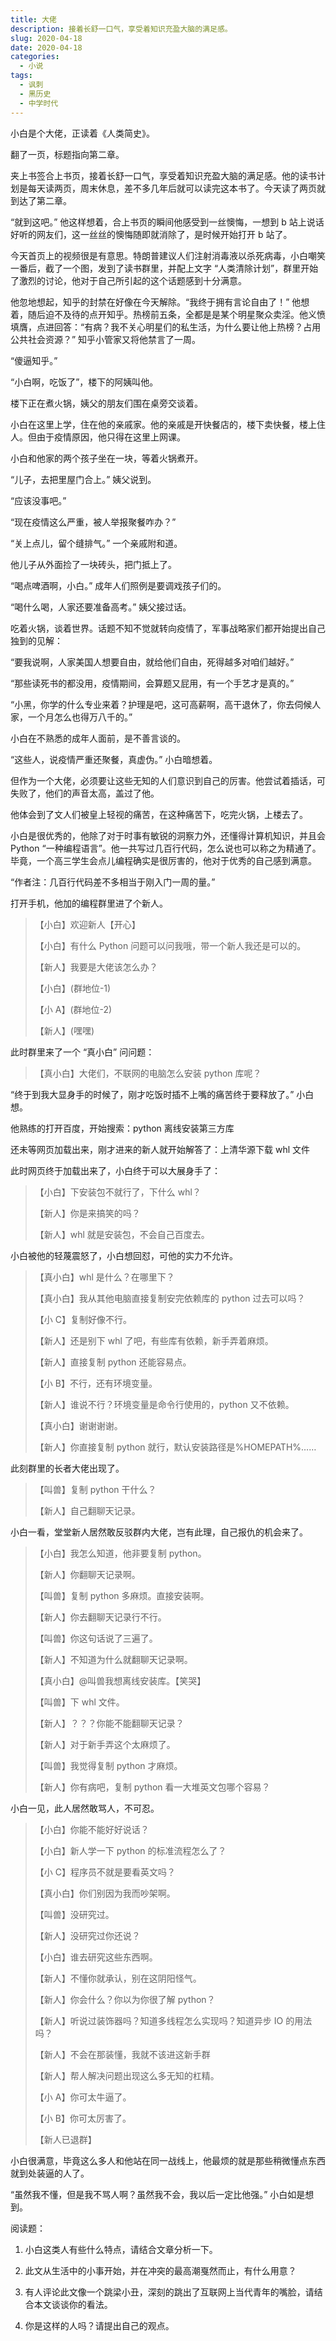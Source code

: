 ```yaml
---
title: 大佬
description: 接着长舒一口气，享受着知识充盈大脑的满足感。
slug: 2020-04-18
date: 2020-04-18
categories:
  - 小说
tags:
  - 讽刺
  - 黑历史
  - 中学时代
---
```


小白是个大佬，正读着《人类简史》。

翻了一页，标题指向第二章。

夹上书签合上书页，接着长舒一口气，享受着知识充盈大脑的满足感。他的读书计划是每天读两页，周末休息，差不多几年后就可以读完这本书了。今天读了两页就到达了第二章。

“就到这吧。” 他这样想着，合上书页的瞬间他感受到一丝懊悔，一想到 b 站上说话好听的网友们，这一丝丝的懊悔随即就消除了，是时候开始打开 b 站了。

今天首页上的视频很是有意思。特朗普建议人们注射消毒液以杀死病毒，小白嘲笑一番后，截了一个图，发到了读书群里，并配上文字 “人类清除计划”，群里开始了激烈的讨论，他对于自己所引起的这个话题感到十分满意。

他忽地想起，知乎的封禁在好像在今天解除。“我终于拥有言论自由了！” 他想着，随后迫不及待的点开知乎。热榜前五条，全都是是某个明星聚众卖淫。他义愤填膺，点进回答：“有病？我不关心明星们的私生活，为什么要让他上热榜？占用公共社会资源？” 知乎小管家又将他禁言了一周。

“傻逼知乎。”

“小白啊，吃饭了”，楼下的阿姨叫他。

楼下正在煮火锅，姨父的朋友们围在桌旁交谈着。

小白在这里上学，住在他的亲戚家。他的亲戚是开快餐店的，楼下卖快餐，楼上住人。但由于疫情原因，他只得在这里上网课。

小白和他家的两个孩子坐在一块，等着火锅煮开。

“儿子，去把里屋门合上。” 姨父说到。

“应该没事吧。”

“现在疫情这么严重，被人举报聚餐咋办？”

“关上点儿，留个缝排气。” 一个亲戚附和道。

他儿子从外面捡了一块砖头，把门抵上了。

“喝点啤酒啊，小白。” 成年人们照例是要调戏孩子们的。

“喝什么喝，人家还要准备高考。” 姨父接过话。

吃着火锅，谈着世界。话题不知不觉就转向疫情了，军事战略家们都开始提出自己独到的见解：

“要我说啊，人家美国人想要自由，就给他们自由，死得越多对咱们越好。”

“那些读死书的都没用，疫情期间，会算题又屁用，有一个手艺才是真的。”

“小黑，你学的什么专业来着？护理是吧，这可高薪啊，高干退休了，你去伺候人家，一个月怎么也得万八千的。”

小白在不熟悉的成年人面前，是不善言谈的。

“这些人，说疫情严重还聚餐，真虚伪。” 小白暗想着。

但作为一个大佬，必须要让这些无知的人们意识到自己的厉害。他尝试着插话，可失败了，他们的声音太高，盖过了他。

他体会到了文人们被皇上轻视的痛苦，在这种痛苦下，吃完火锅，上楼去了。

小白是很优秀的，他除了对于时事有敏锐的洞察力外，还懂得计算机知识，并且会 Python “一种编程语言”。他一共写过几百行代码，怎么说也可以称之为精通了。毕竟，一个高三学生会点儿编程确实是很厉害的，他对于优秀的自己感到满意。

“作者注：几百行代码差不多相当于刚入门一周的量。”

打开手机，他加的编程群里进了个新人。

> 【小白】欢迎新人【开心】
>
> 【小白】有什么 Python 问题可以问我哦，带一个新人我还是可以的。
>
> 【新人】我要是大佬该怎么办？
>
> 【小白】(群地位-1)
>
> 【小 A】(群地位-2)
>
> 【新人】(嘿嘿)

此时群里来了一个 “真小白” 问问题：

> 【真小白】大佬们，不联网的电脑怎么安装 python 库呢？

“终于到我大显身手的时候了，刚才吃饭时插不上嘴的痛苦终于要释放了。” 小白想。

他熟练的打开百度，开始搜索：python 离线安装第三方库

还未等网页加载出来，刚才进来的新人就开始解答了：上清华源下载 whl 文件

此时网页终于加载出来了，小白终于可以大展身手了：

> 【小白】下安装包不就行了，下什么 whl？
>
> 【新人】你是来搞笑的吗？
>
> 【新人】whl 就是安装包，不会自己百度去。

小白被他的轻蔑震怒了，小白想回怼，可他的实力不允许。

> 【真小白】whl 是什么？在哪里下？
>
> 【真小白】我从其他电脑直接复制安完依赖库的 python 过去可以吗？
>
> 【小 C】复制好像不行。
>
> 【新人】还是别下 whl 了吧，有些库有依赖，新手弄着麻烦。
>
> 【新人】直接复制 python 还能容易点。
>
> 【小 B】不行，还有环境变量。
>
> 【新人】谁说不行？环境变量是命令行使用的，python 又不依赖。
>
> 【真小白】谢谢谢谢。
>
> 【新人】你直接复制 python 就行，默认安装路径是%HOMEPATH%……

此刻群里的长者大佬出现了。

> 【叫兽】复制 python 干什么？
>
> 【新人】自己翻聊天记录。

小白一看，堂堂新人居然敢反驳群内大佬，岂有此理，自己报仇的机会来了。

> 【小白】我怎么知道，他非要复制 python。
>
> 【新人】你翻聊天记录啊。
>
> 【叫兽】复制 python 多麻烦。直接安装啊。
>
> 【新人】你去翻聊天记录行不行。
>
> 【叫兽】你这句话说了三遍了。
>
> 【新人】不知道为什么就翻聊天记录啊。
>
> 【真小白】@叫兽我想离线安装库。【笑哭】
>
> 【叫兽】下 whl 文件。
>
> 【新人】？？？你能不能翻聊天记录？
>
> 【新人】对于新手弄这个太麻烦了。
>
> 【叫兽】我觉得复制 python 才麻烦。
>
> 【新人】你有病吧，复制 python 看一大堆英文包哪个容易？

小白一见，此人居然敢骂人，不可忍。

> 【小白】你能不能好好说话？
>
> 【小白】新人学一下 python 的标准流程怎么了？
>
> 【小 C】程序员不就是要看英文吗？
>
> 【真小白】你们别因为我而吵架啊。
>
> 【叫兽】没研究过。
>
> 【新人】没研究过你还说？
>
> 【小白】谁去研究这些东西啊。
>
> 【新人】不懂你就承认，别在这阴阳怪气。
>
> 【新人】你会什么？你以为你很了解 python？
>
> 【新人】听说过装饰器吗？知道多线程怎么实现吗？知道异步 IO 的用法吗？
>
> 【新人】不会在那装懂，我就不该进这新手群
>
> 【新人】帮人解决问题出现这么多无知的杠精。
>
> 【小 A】你可太牛逼了。
>
> 【小 B】你可太厉害了。
>
> 【新人已退群】

小白很满意，毕竟这么多人和他站在同一战线上，他最烦的就是那些稍微懂点东西就到处装逼的人了。

“虽然我不懂，但是我不骂人啊？虽然我不会，我以后一定比他强。” 小白如是想到。

阅读题：

1. 小白这类人有些什么特点，请结合文章分析一下。

2. 此文从生活中的小事开始，并在冲突的最高潮戛然而止，有什么用意？

3. 有人评论此文像一个跳梁小丑，深刻的跳出了互联网上当代青年的嘴脸，请结合本文谈谈你的看法。

4. 你是这样的人吗？请提出自己的观点。
